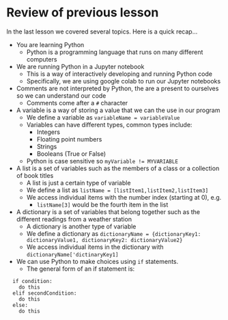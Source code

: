 # Review of previous lesson

In the last lesson we covered several topics. Here is a quick recap...

- You are learning Python
  - Python is a programming language that runs on many different computers
- We are running Python in a Jupyter notebook
  - This is a way of interactively developing and running Python code
  - Specifically, we are using google colab to run our Jupyter notebooks
- Comments are not interpreted by Python, the are a present to ourselves so we can understand our code
  - Comments come after a `#` character
- A variable is a way of storing a value that we can the use in our program
  - We define a variable as `variableName = variableValue`
  - Variables can have different types, common types include:
    - Integers
    - Floating point numbers
    - Strings
    - Booleans (True or False)
  - Python is case sensitive so `myVariable != MYVARIABLE`
- A list is a set of variables such as the members of a class or a collection of book titles
  - A list is just a certain type of variable
  - We define a list as `listName = [listItem1,listItem2,listItem3]`
  - We access individual items with the number index (starting at 0), e.g.
    - `listName[3]` would be the fourth item in the list
- A dictionary is a set of variables that belong together such as the different readings from a weather station
  - A dictionary is another type of variable
  - We define a dictionary as `dictionaryName = {dictionaryKey1: dictionaryValue1, dictionaryKey2: dictionaryValue2}`
  - We access individual items in the dictionary with `dictionaryName['dictinaryKey1]`
- We can use Python to make choices using `if` statements.
  - The general form of an if statement is:
  
```
  if condition:
    do this
  elif secondCondition:
    do this
  else:
    do this
```